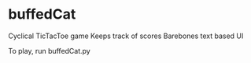 # buffedCat

Cyclical TicTacToe game
Keeps track of scores
Barebones text based UI

To play, run buffedCat.py
